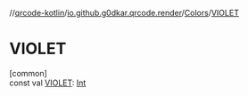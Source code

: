//[qrcode-kotlin](../../../index.md)/[io.github.g0dkar.qrcode.render](../index.md)/[Colors](index.md)/[VIOLET](-v-i-o-l-e-t.md)

# VIOLET

[common]\
const val [VIOLET](-v-i-o-l-e-t.md): [Int](https://kotlinlang.org/api/latest/jvm/stdlib/kotlin/-int/index.html)

